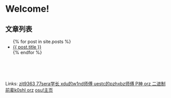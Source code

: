 # Welcome!

## 文章列表

<ul>
  {% for post in site.posts %}
    <li>
      <a href="{{ post.url }}">{{ post.title }}</a>
    </li>
  {% endfor %}
</ul>

<br />
<br />
<br />
<p>
Links: <a href="https://zjt9363.top/" target="_blank">zjt9363 </a>
<a href="https://77sera.cn/" target="_blank">77sera学长 </a>
<a href="https://blog.w1nd.top/" target="_blank">xdu的w1nd师傅 </a>
<a href="http://pzhxbz.cn/" target="_blank"> uestc的pzhxbz师傅 </a>
<a href="https://www.leavesongs.com/" target="_blank">P神 orz </a>
<a href="http://whereisk0shl.top/" target="_blank">二进制前辈k0shl orz</a>
<a href="https://osu.ppy.sh/users/13435808" target="_blank">osu!主页 </a>
</p>